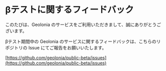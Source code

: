 # βテストに関するフィードバック

このたびは、Geolonia のサービスをご利用いただきまして、誠にありがとうございます。

βテスト期間中の Geolonia のサービスに関するフィードバックは、こちらのリポジトリの Issue にてご報告をお願いいたします。

[https://github.com/geolonia/public-beta/issues](https://github.com/geolonia/public-beta/issues)